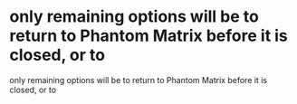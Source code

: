 # only remaining options will be to return to Phantom Matrix before it is closed, or to

only remaining options will be to return to Phantom Matrix before it is closed, or to